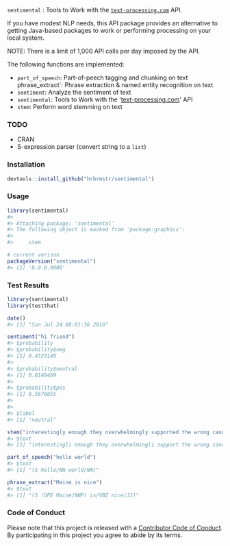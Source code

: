 
<!-- README.md is generated from README.Rmd. Please edit that file -->
`sentimental` : Tools to Work with the [`text-processing.com`](text-processing.com) API.

If you have modest NLP needs, this API package provides an alternative to getting Java-based packages to work or performing processing on your local system.

NOTE: There is a limit of 1,000 API calls per day imposed by the API.

The following functions are implemented:

-   `part_of_speech`: Part-of-peech tagging and chunking on text phrase\_extract\`: Phrase extraction & named entity recognition on text
-   `sentiment`: Analyze the sentiment of text
-   `sentimental`: Tools to Work with the '[text-processing.com](http://text-processing.com/)' API
-   `stem`: Perform word stemming on text

### TODO

-   CRAN
-   S-expression parser (convert string to a `list`)

### Installation

``` r
devtools::install_github("hrbrmstr/sentimental")
```

### Usage

``` r
library(sentimental)
#> 
#> Attaching package: 'sentimental'
#> The following object is masked from 'package:graphics':
#> 
#>     stem

# current verison
packageVersion("sentimental")
#> [1] '0.0.0.9000'
```

### Test Results

``` r
library(sentimental)
library(testthat)

date()
#> [1] "Sun Jul 24 08:01:36 2016"

sentiment("hi friend")
#> $probability
#> $probability$neg
#> [1] 0.4323145
#> 
#> $probability$neutral
#> [1] 0.8148469
#> 
#> $probability$pos
#> [1] 0.5676855
#> 
#> 
#> $label
#> [1] "neutral"

stem("interestingly enough they overwhelmingly supported the wrong candidate")
#> $text
#> [1] "interestingli enough they overwhelmingli support the wrong candid"

part_of_speech("hello world")
#> $text
#> [1] "(S hello/NN world/NN)"

phrase_extract("Maine is nice")
#> $text
#> [1] "(S (GPE Maine/NNP) is/VBZ nice/JJ)"
```

### Code of Conduct

Please note that this project is released with a [Contributor Code of Conduct](CONDUCT.md). By participating in this project you agree to abide by its terms.
